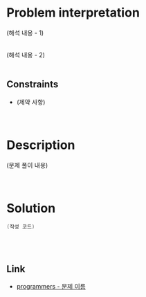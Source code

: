 # Problem interpretation
(해석 내용 - 1)
<br/><br/>

(해석 내용 - 2)
<br/><br/>

## Constraints
- (제약 사항)
<br/><br/><br/>

# Description
(문제 풀이 내용)
<br/><br/><br/>

# Solution
```java
(작성 코드)
```
<br/><br/>

## Link
- [programmers - 문제 이름]( URL )